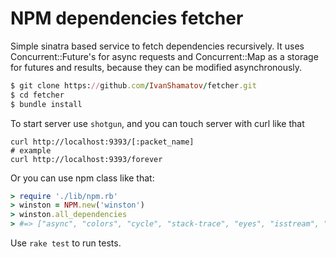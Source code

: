 # NPM dependencies fetcher

Simple sinatra based service to fetch dependencies recursively. It uses Concurrent::Future's for async requests and Concurrent::Map as a storage for futures and results, because they can be modified asynchronously.

```ruby
$ git clone https://github.com/IvanShamatov/fetcher.git
$ cd fetcher
$ bundle install
```

To start server use `shotgun`, and you can touch server with curl like that
``` 
curl http://localhost:9393/[:packet_name]
# example
curl http://localhost:9393/forever
```

Or you can use npm class like that:
```ruby
> require './lib/npm.rb'
> winston = NPM.new('winston')
> winston.all_dependencies
> #=> ["async", "colors", "cycle", "stack-trace", "eyes", "isstream", "pkginfo"]
```

Use `rake test` to run tests.

